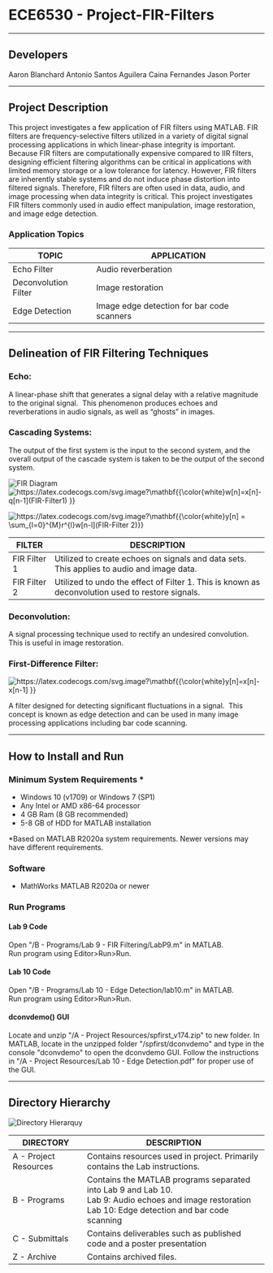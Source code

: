 # ECE6530 - Project-FIR-Filters

---

## Developers
Aaron Blanchard
Antonio Santos Aguilera
Caina Fernandes
Jason Porter




---

## Project Description

This project investigates a few application of FIR filters using MATLAB. FIR filters are frequency-selective filters utilized in a variety of digital signal processing applications in which linear-phase integrity is important.  Because FIR filters are computationally expensive compared to IIR filters, designing efficient filtering algorithms can be critical in applications with limited memory storage or a low tolerance for latency.  However, FIR filters are inherently stable systems and do not induce phase distortion into filtered signals.  Therefore, FIR filters are often used in data, audio, and image processing when data integrity is critical. This project investigates FIR filters commonly used in audio effect manipulation, image restoration, and image edge detection. 

### Application Topics

| TOPIC                | APPLICATION                                |
| -------------------- | ------------------------------------------ |
| Echo Filter          | Audio reverberation                        |
| Deconvolution Filter | Image restoration                          |
| Edge Detection       | Image edge detection for bar code scanners |


---

## Delineation of FIR Filtering Techniques

### Echo: 

A linear-phase shift that generates a signal delay with a relative magnitude to the original signal.  This phenomenon produces echoes and reverberations in audio signals, as well as “ghosts” in images.

### Cascading Systems: 

The output of the first system is the input to the second system, and the overall output of the cascade system is taken to be the output of the second system. 


![FIR Diagram](https://user-images.githubusercontent.com/100549490/166173153-637e9b12-26b2-43a1-802d-3d5b7944050c.svg)
<img src="https://latex.codecogs.com/svg.image?\mathbf{{\color{white}w[n]=x[n]-q[n-1](FIR-Filter1)&space;}}" title="https://latex.codecogs.com/svg.image?\mathbf{{\color{white}w[n]=x[n]-q[n-1](FIR-Filter1) }}" />

<img src="https://latex.codecogs.com/svg.image?\mathbf{{\color{white}y[n]&space;=&space;\sum_{l=0}^{M}r^{l}w[n-l](FIR-Filter&space;2)}}&space;" title="https://latex.codecogs.com/svg.image?\mathbf{{\color{white}y[n] = \sum_{l=0}^{M}r^{l}w[n-l](FIR-Filter 2)}} " />

| FILTER       | DESCRIPTION                                                  |
| ------------ | ------------------------------------------------------------ |
| FIR Filter 1 | Utilized to create echoes on signals and data sets.  This applies to audio and image data. |
| FIR Filter 2 | Utilized to undo the effect of Filter 1.  This is known as deconvolution used to restore signals. |

### Deconvolution:

A signal processing technique used to rectify an undesired convolution.  This is useful in image restoration.

### First-Difference Filter: 

<img src="https://latex.codecogs.com/svg.image?\mathbf{{\color{white}y[n]=x[n]-x[n-1]&space;}}" title="https://latex.codecogs.com/svg.image?\mathbf{{\color{white}y[n]=x[n]-x[n-1] }}" />

A filter designed for detecting significant fluctuations in a signal.  This concept is known as edge detection and can be used in many image processing applications including bar code scanning.

---
## How to Install and Run

### Minimum System Requirements *

- Windows 10 (v1709) or Windows 7 (SP1)
- Any Intel or AMD x86-64 processor
- 4 GB Ram (8 GB recommended)
- 5-8 GB of HDD for MATLAB installation

*Based on MATLAB R2020a system requirements. Newer versions may have different requirements.

### Software

- MathWorks MATLAB R2020a or newer

### Run Programs

#### Lab 9 Code
Open "/B - Programs/Lab 9 - FIR Filtering/LabP9.m" in MATLAB.  
Run program using Editor>Run>Run.

#### Lab 10 Code
Open "/B - Programs/Lab 10 - Edge Detection/lab10.m" in MATLAB.  
Run program using Editor>Run>Run.

#### dconvdemo() GUI
Locate and unzip "/A - Project Resources/spfirst_v174.zip" to new folder.
In MATLAB, locate in the unzipped folder "/spfirst/dconvdemo" and type in the console "dconvdemo" to open the dconvdemo GUI. 
Follow the instructions in "/A - Project Resources/Lab 10 - Edge Detection.pdf" for proper use of the GUI.




---

## Directory Hierarchy

![Directory Hierarquy](https://user-images.githubusercontent.com/100549490/166179732-e161bd92-3cc5-41f7-bd38-b7301c325056.svg)

| DIRECTORY             | DESCRIPTION                                                  |
| --------------------- | ------------------------------------------------------------ |
| A - Project Resources | Contains resources used in project.  Primarily contains the Lab instructions. |
| B - Programs          | Contains the MATLAB programs separated into Lab 9 and Lab 10. <br />Lab 9: Audio echoes and image restoration <br />Lab 10: Edge detection and bar code scanning |
| C - Submittals        | Contains deliverables such as published code and a poster presentation |
| Z - Archive           | Contains archived files.                                     |

